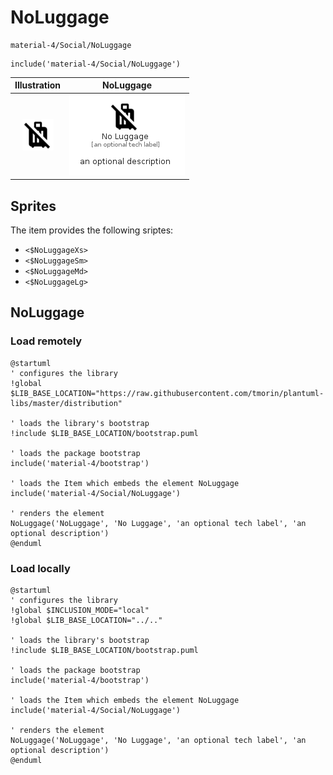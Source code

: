 # NoLuggage


```text
material-4/Social/NoLuggage
```

```text
include('material-4/Social/NoLuggage')
```



| Illustration | NoLuggage |
| :---: | :---: |
| ![illustration for Illustration](../../material-4/Social/NoLuggage.png) | ![illustration for NoLuggage](../../material-4/Social/NoLuggage.Local.png) |



## Sprites
The item provides the following sriptes:

- `<$NoLuggageXs>`
- `<$NoLuggageSm>`
- `<$NoLuggageMd>`
- `<$NoLuggageLg>`





## NoLuggage

### Load remotely
```plantuml
@startuml
' configures the library
!global $LIB_BASE_LOCATION="https://raw.githubusercontent.com/tmorin/plantuml-libs/master/distribution"

' loads the library's bootstrap
!include $LIB_BASE_LOCATION/bootstrap.puml

' loads the package bootstrap
include('material-4/bootstrap')

' loads the Item which embeds the element NoLuggage
include('material-4/Social/NoLuggage')

' renders the element
NoLuggage('NoLuggage', 'No Luggage', 'an optional tech label', 'an optional description')
@enduml
```

### Load locally
```plantuml
@startuml
' configures the library
!global $INCLUSION_MODE="local"
!global $LIB_BASE_LOCATION="../.."

' loads the library's bootstrap
!include $LIB_BASE_LOCATION/bootstrap.puml

' loads the package bootstrap
include('material-4/bootstrap')

' loads the Item which embeds the element NoLuggage
include('material-4/Social/NoLuggage')

' renders the element
NoLuggage('NoLuggage', 'No Luggage', 'an optional tech label', 'an optional description')
@enduml
```

